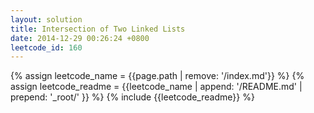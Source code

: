 ```yaml
---
layout: solution
title: Intersection of Two Linked Lists
date: 2014-12-29 00:26:24 +0800
leetcode_id: 160
---
```

{% assign leetcode_name = {{page.path | remove: '/index.md'}}  %}
{% assign leetcode_readme = {{leetcode_name | append: '/README.md' | prepend: '_root/' }}  %}
{% include {{leetcode_readme}} %}
